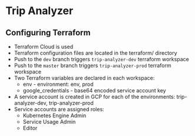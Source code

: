 # Trip Analyzer  

## Configuring Terraform  
* Terraform Cloud is used
* Terraform configuration files are located in the terraform/ directory
* Push to the `dev` branch triggers `trip-analyzer-dev` terraform workspace
* Push to the `master` branch triggers `trip-analyzer-prod` terraform workspace
* Two Terraform variables are declared in each workspace:  
  * env - environment: env, prod
  * google_credentials - base64 encoded service account key
* A service account is created in GCP for each of the environments: trip-analyzer-dev, trip-analyzer-prod
* Service accounts are assigned roles:
  * Kubernetes Engine Admin
  * Service Usage Admin
  * Editor
 
